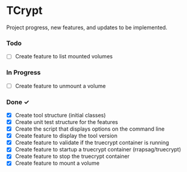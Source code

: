 # TCrypt

Project progress, new features, and updates to be implemented.

### Todo

- [ ] Create feature to list mounted volumes


### In Progress

- [ ] Create feature to unmount a volume

### Done ✓

- [x] Create tool structure (initial classes)
- [x] Create unit test structure for the features
- [x] Create the script that displays options on the command line
- [x] Create feature to display the tool version
- [x] Create feature to validate if the truecrypt container is running
- [x] Create feature to startup a truecrypt container (rrapsag/truecrypt)
- [x] Create feature to stop the truecrypt container
- [x] Create feature to mount a volume
